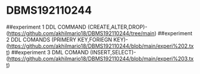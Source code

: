 # DBMS192110244
##experiment 1
DDL COMMAND (CREATE,ALTER,DROP)-(https://github.com/akhilmario18/DBMS192110244/tree/main)
##experiment 2
DDL COMANDS (PRIMERY KEY,FORIEGN KEY)-(https://github.com/akhilmario18/DBMS192110244/blob/main/experi%202.txt)
##experiment 3
DML COMAND (INSERT,SELECT)-(https://github.com/akhilmario18/DBMS192110244/blob/main/experi%203.txt)
